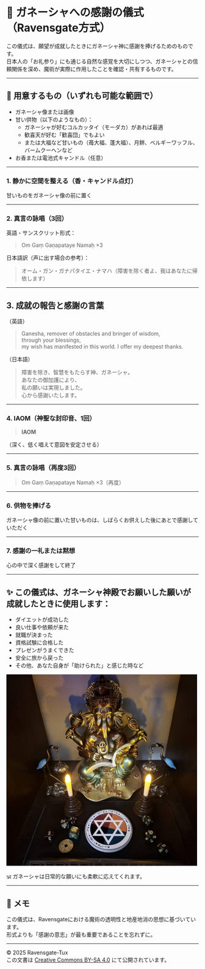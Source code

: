 # 🐘 ガネーシャへの感謝の儀式（Ravensgate方式）

この儀式は、願望が成就したときにガネーシャ神に感謝を捧げるためのものです。  
日本人の「お礼参り」にも通じる自然な感覚を大切にしつつ、ガネーシャとの信頼関係を深め、魔術が実際に作用したことを確認・共有するものです。

---

## 🧂 用意するもの（いずれも可能な範囲で）

- ガネーシャ像または画像
- 甘い供物（以下のようなもの）：
  - ガネーシャが好むコルカッタイ（モーダカ）があれば最適
  - 歓喜天が好む「歓喜団」でもよい
  - または大福など甘いもの（苺大福、蓬大福）、月餅、ベルギーワッフル、バームクーヘンなど
- お香または電池式キャンドル（任意）

---

### 1. 静かに空間を整える（香・キャンドル点灯）

甘いものをガネーシャ像の前に置く

---

### 2. 真言の詠唱（3回）

英語・サンスクリット形式：
> Om Gaṃ Gaṇapataye Namaḥ ×3

日本語訳（声に出す場合の参考）：
> オーム・ガン・ガナパタイエ・ナマハ（障害を除く者よ、我はあなたに帰依します）

---

## 3. 成就の報告と感謝の言葉

（英語）
> Ganesha, remover of obstacles and bringer of wisdom,  
> through your blessings,  
> my wish has manifested in this world.
> I offer my deepest thanks.

（日本語）
> 障害を除き、智慧をもたらす神、ガネーシャ。  
> あなたの御加護により、  
> 私の願いは実現しました。  
> 心から感謝いたします。

---

### 4. IAOM（神聖な封印音、1回）

> **IAOM**

（深く、低く唱えて意図を安定させる）

---

### 5. 真言の詠唱（再度3回）

> Om Gaṃ Gaṇapataye Namaḥ ×3（再度）

---

### 6. 供物を捧げる

ガネーシャ像の前に置いた甘いものは、しばらくお供えした後にあとで感謝していただく

---

### 7. 感謝の一礼または黙想

心の中で深く感謝をして終了

---

## ✨ この儀式は、ガネーシャ神殿でお願いした願いが成就したときに使用します：

- ダイエットが成功した
- 良い仕事や依頼が来た
- 就職が決まった
- 資格試験に合格した
- プレゼンがうまくできた
- 安全に旅から戻った
- その他、あなた自身が「助けられた」と感じた時など

<img src="ganesha_temple.jpg" width="500">

🕉️ ガネーシャは日常的な願いにも柔軟に応えてくれます。

---

## 🐌 メモ

この儀式は、Ravensgateにおける魔術の透明性と地産地消の思想に基づいています。  
形式よりも「感謝の意志」が最も重要であることを忘れずに。

---

© 2025 Ravensgate-Tux  
この文書は [Creative Commons BY-SA 4.0](https://creativecommons.org/licenses/by-sa/4.0/deed.ja) にて公開されています。
